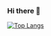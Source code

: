 ### Hi there 👋
[![Top Langs](https://github-readme-stats.vercel.app/api/top-langs/?devloliconic=anuraghazra&layout=compact)](https://github.com/anuraghazra/github-readme-stats)

<!--
**devloliconic/devloliconic** is a ✨ _special_ ✨ repository because its `README.md` (this file) appears on your GitHub profile.

Here are some ideas to get you started:

- 🔭 I’m currently working on ...
- 🌱 I’m currently learning ...
- 👯 I’m looking to collaborate on ...
- 🤔 I’m looking for help with ...
- 💬 Ask me about ...
- 📫 How to reach me: ...
- 😄 Pronouns: ...
- ⚡ Fun fact: ...
-->
